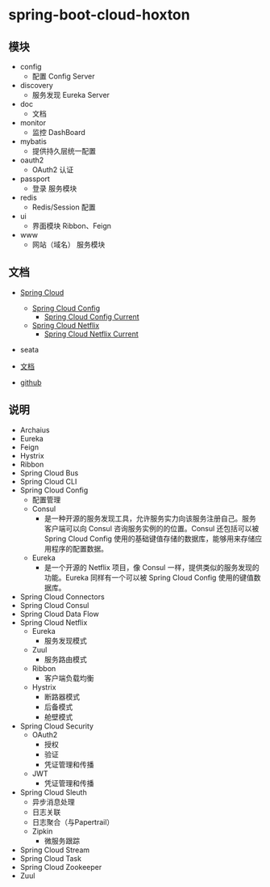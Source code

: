# spring-boot-cloud-hoxton

## 模块

- config
    - 配置 Config Server
- discovery
    - 服务发现 Eureka Server
- doc
    - 文档
- monitor
    - 监控 DashBoard
- mybatis
    - 提供持久层统一配置
- oauth2
    - OAuth2 认证
- passport
    - 登录 服务模块
- redis
    - Redis/Session 配置
- ui
    - 界面模块 Ribbon、Feign
- www
    - 网站（域名） 服务模块

## 文档

- [Spring Cloud](https://spring.io/projects/spring-cloud)
    - [Spring Cloud Config](https://spring.io/projects/spring-cloud-config)
        - [Spring Cloud Config Current](https://docs.spring.io/spring-cloud-config/docs/2.2.6.RELEASE/reference/html/)
    - [Spring Cloud Netflix](https://spring.io/projects/spring-cloud-netflix)
        - [Spring Cloud Netflix Current](https://docs.spring.io/spring-cloud-netflix/docs/2.2.6.RELEASE/reference/html/)

- seata
- [文档](https://seata.io/zh-cn)
- [github](https://github.com/seata/seata)

## 说明

- Archaius
- Eureka
- Feign
- Hystrix
- Ribbon
- Spring Cloud Bus
- Spring Cloud CLI
- Spring Cloud Config
    - 配置管理
    - Consul
        - 是一种开源的服务发现工具，允许服务实力向该服务注册自己。服务客户端可以向 Consul 咨询服务实例的的位置。Consul 还包括可以被 Spring Cloud Config
          使用的基础键值存储的数据库，能够用来存储应用程序的配置数据。
    - Eureka
        - 是一个开源的 Netflix 项目，像 Consul 一样，提供类似的服务发现的功能。Eureka 同样有一个可以被 Spring Cloud Config 使用的键值数据库。
- Spring Cloud Connectors
- Spring Cloud Consul
- Spring Cloud Data Flow
- Spring Cloud Netflix
    - Eureka
        - 服务发现模式
    - Zuul
        - 服务路由模式
    - Ribbon
        - 客户端负载均衡
    - Hystrix
        - 断路器模式
        - 后备模式
        - 舱壁模式
- Spring Cloud Security
    - OAuth2
        - 授权
        - 验证
        - 凭证管理和传播
    - JWT
        - 凭证管理和传播
- Spring Cloud Sleuth
    - 异步消息处理
    - 日志关联
    - 日志聚合（与Papertrail）
    - Zipkin
        - 微服务跟踪
- Spring Cloud Stream
- Spring Cloud Task
- Spring Cloud Zookeeper
- Zuul
